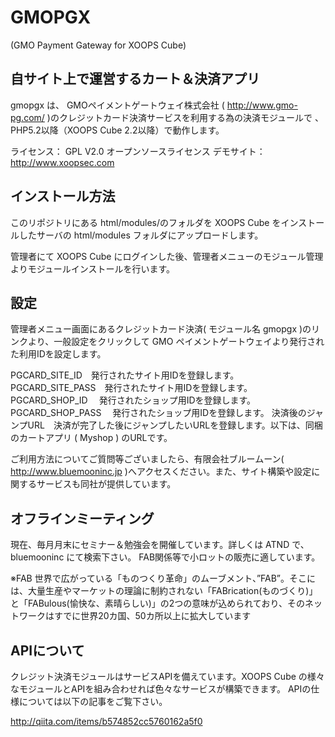 GMOPGX
====
(GMO Payment Gateway for XOOPS Cube)
## 自サイト上で運営するカート＆決済アプリ

gmopgx は、 GMOペイメントゲートウェイ株式会社 ( http://www.gmo-pg.com/ )のクレジットカード決済サービスを利用する為の決済モジュールで 、PHP5.2以降（XOOPS Cube 2.2以降）で動作します。

ライセンス： GPL V2.0 オープンソースライセンス
デモサイト： http://www.xoopsec.com

## インストール方法

このリポジトリにある html/modules/のフォルダを XOOPS Cube をインストールしたサーバの html/modules フォルダにアップロードします。

管理者にて XOOPS Cube にログインした後、管理者メニューのモジュール管理よりモジュールインストールを行います。

## 設定

管理者メニュー画面にあるクレジットカード決済( モジュール名 gmopgx )のリンクより、一般設定をクリックして GMO ペイメントゲートウェイより発行された利用IDを設定します。

PGCARD_SITE_ID　発行されたサイト用IDを登録します。
PGCARD_SITE_PASS　発行されたサイト用IDを登録します。
PGCARD_SHOP_ID 　発行されたショップ用IDを登録します。
PGCARD_SHOP_PASS 　発行されたショップ用IDを登録します。
決済後のジャンプURL　決済が完了した後にジャンプしたいURLを登録します。以下は、同梱のカートアプリ ( Myshop ) のURLです。


ご利用方法についてご質問等ございましたら、有限会社ブルームーン( http://www.bluemooninc.jp )へアクセスください。また、サイト構築や設定に関するサービスも同社が提供しています。

## オフラインミーティング
現在、毎月月末にセミナー＆勉強会を開催しています。詳しくは ATND で、 bluemooninc にて検索下さい。
FAB関係等で小ロットの販売に適しています。

※FAB
世界で広がっている「ものつくり革命」のムーブメント、”FAB”。そこには、大量生産やマーケットの理論に制約されない「FABrication(ものづくり)」と「FABulous(愉快な、素晴らしい)」の2つの意味が込められており、そのネットワークはすでに世界20カ国、50カ所以上に拡大しています


## APIについて
クレジット決済モジュールはサービスAPIを備えています。XOOPS Cube の様々なモジュールとAPIを組み合わせれば色々なサービスが構築できます。
APIの仕様については以下の記事をご覧下さい。

http://qiita.com/items/b574852cc5760162a5f0